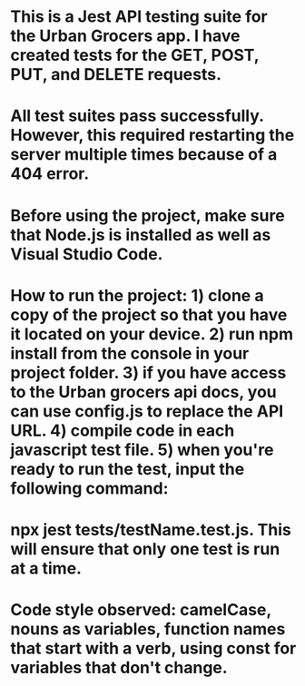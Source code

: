 # This is a Jest API testing suite for the Urban Grocers app. I have created tests for the GET, POST, PUT, and DELETE requests.
# All test suites pass successfully. However, this required restarting the server multiple times because of a 404 error.
# Before using the project, make sure that Node.js is installed as well as Visual Studio Code.
# How to run the project: 1) clone a copy of the project so that you have it located on your device. 2) run npm install from the console in your project folder. 3) if you have access to the Urban grocers api docs, you can use config.js to replace the API URL. 4) compile code in each javascript test file. 5) when you're ready to run the test, input the following command: 
# npx jest tests/testName.test.js. This will ensure that only one test is run at a time.
# Code style observed: camelCase, nouns as variables, function names that start with a verb, using const for variables that don't change. 
